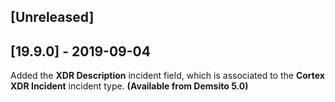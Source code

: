 ## [Unreleased]


## [19.9.0] - 2019-09-04
Added the **XDR Description** incident field, which is associated to the **Cortex XDR Incident** incident type. **(Available from Demsito 5.0)**

